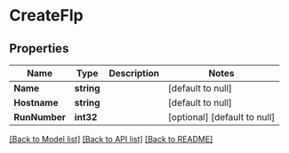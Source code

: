 # CreateFlp

## Properties
Name | Type | Description | Notes
------------ | ------------- | ------------- | -------------
**Name** | **string** |  | [default to null]
**Hostname** | **string** |  | [default to null]
**RunNumber** | **int32** |  | [optional] [default to null]

[[Back to Model list]](../README.md#documentation-for-models) [[Back to API list]](../README.md#documentation-for-api-endpoints) [[Back to README]](../README.md)

